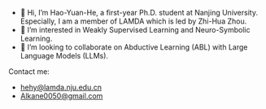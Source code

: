 - 👋 Hi, I’m Hao-Yuan-He, a first-year Ph.D. student at Nanjing University. Especially, I am a member of LAMDA which is led by Zhi-Hua Zhou.
- 👀 I’m interested in Weakly Supervised Learning and Neuro-Symbolic Learning.
- 💞️ I’m looking to collaborate on Abductive Learning (ABL) with Large Language Models (LLMs).

Contact me: 
- hehy@lamda.nju.edu.cn
- Alkane0050@gmail.com
<!---
Hao-Yuan-He/Hao-Yuan-He is a ✨ special ✨ repository because its `README.md` (this file) appears on your GitHub profile.
You can click the Preview link to take a look at your changes.
--->
